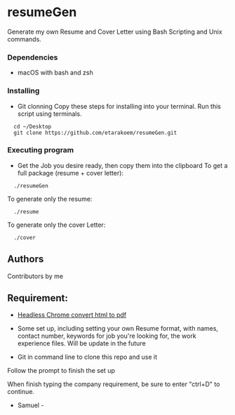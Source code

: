 # resumeGen

Generate my own Resume and Cover Letter using Bash Scripting and Unix commands.

### Dependencies

* macOS with bash and zsh

### Installing

* Git clonning
Copy these steps for installing into your terminal. Run this script using terminals.
```
  cd ~/Desktop
  git clone https://github.com/etarakoem/resumeGen.git 
```

### Executing program

* Get the Job you desire ready, then copy them into the clipboard
To get a full package (resume + cover letter):

```
  ./resumeGen
```
To generate only the resume:
```
  ./resume
```
To generate only the cover Letter:
```
  ./cover
```

## Authors

Contributors by me

## Requirement:

- [Headless Chrome convert html to pdf](https://developers.google.com/web/updates/2017/04/headless-chrome)

- Some set up, including setting your own Resume format, with names, contact number, keywords for job you're looking for, the work experience files. Will be update in the future

- Git in command line to clone this repo and use it

Follow the prompt to finish the set up

When finish typing the company requirement, be sure to enter "ctrl+D" to continue.

- Samuel -
